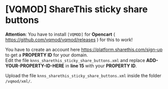 # [VQMOD] ShareThis sticky share buttons  

**Attention**: You have to install `[VQMOD]` for **Opencart** ( https://github.com/vqmod/vqmod/releases ) for this to work!

You have to create an account here https://platform.sharethis.com/sign-up to get a **PROPERTY ID** for your domain.  
Edit the file `knns_sharethis_sticky_share_buttons.xml` and replace **ADD-YOUR-PROPERTY-ID-HERE** in **line 15** with your **PROPERTY ID**.

Upload the file `knns_sharethis_sticky_share_buttons.xml` inside the folder `/vqmod/xml/`.
